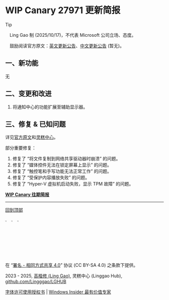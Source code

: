 <SPAN ID = 'HEAD'/>

# WIP Canary 27971 更新简报

> [!TIP]
>
> &emsp;Ling Gao 制 (2025/10/17)，不代表 Microsoft 公司立场、态度。
>
> &emsp;鼓励阅读官方原文：[英文更新公告](https://blogs.windows.com/windows-insider/2025/10/16/announcing-windows-11-insider-preview-build-27972-canary-channel)、[中文更新公告]() (暂无)。

## 一、新功能

无

## 二、变更和改进

1. 将通知中心的功能扩展至辅助显示器。

## 三、修复 & 已知问题

详见[官方原文](https://blogs.windows.com/windows-insider/2025/10/16/announcing-windows-11-insider-preview-build-27972-canary-channel)和[灵糕中心](https://github.com/Lingggao/LGHUB)。

部分重要修复：

1. 修复了 “将文件复制到网络共享驱动器时崩溃” 的问题。
2. 修复了 “媒体控件无法在锁定屏幕上显示” 的问题。
3. 修复了 “触控笔和手写功能无法正常工作” 的问题。
4. 修复了 “受保护内容播放失败” 的问题。
5. 修复了 “Hyper-V 虚拟机启动失败，显示 TPM 故障” 的问题。

[**WIP Canary 往期简报**](Documents/Canary_Previous)

---

[回到顶部](#HEAD)

<img src="https://mirrors.creativecommons.org/presskit/icons/cc.xlarge.png" width = "3%" /> <img src="https://mirrors.creativecommons.org/presskit/icons/by.xlarge.png" width = "3%" /> <img src="https://mirrors.creativecommons.org/presskit/icons/sa.xlarge.png" width = "3%" />

在 “[署名 - 相同方式共享 4.0](https://creativecommons.org/licenses/by-sa/4.0/legalcode.zh-Hans)” 协议 (CC BY-SA 4.0) 之条款下提供。

2023 - 2025, [高楷修 (Ling Gao)](https://github.com/Lingggao), 灵糕中心 (Linggao Hub), [github.com/Lingggao/LGHUB](https://github.com/Lingggao/LGHUB)

[字体许可使用授权书](https://github.com/Lingggao/LGHUB/blob/main/Images/%E5%AD%97%E4%BD%93%E8%AE%B8%E5%8F%AF%E4%BD%BF%E7%94%A8%E6%8E%88%E6%9D%83%E4%B9%A6.png?raw=true) | [Windows Insider 最有价值专家](https://github.com/Lingggao/LGHUB/blob/main/Images/Windows%20Insider%20MVP.png?raw=true)